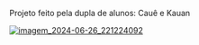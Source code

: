 Projeto feito pela dupla de alunos: Cauê e Kauan


[
![imagem_2024-06-26_221224092](https://github.com/cauelima777/ProjetoOAT7Pontes/assets/103838608/4a3db60d-3a68-4cf5-bbc1-9c2b187ebef8)
](url)
